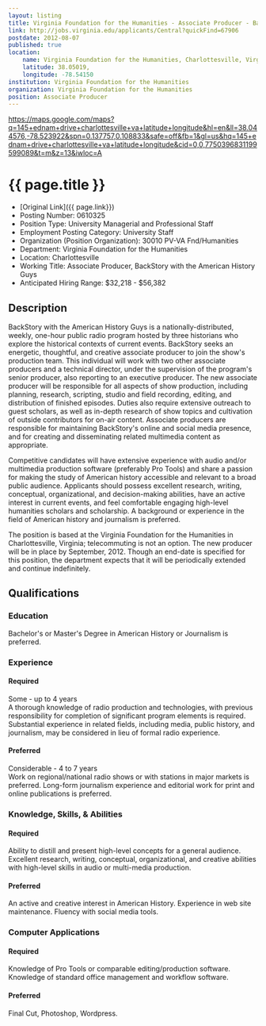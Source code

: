 ```yaml
---
layout: listing
title: Virginia Foundation for the Humanities - Associate Producer - BackStory with the American History Guys
link: http://jobs.virginia.edu/applicants/Central?quickFind=67906 
postdate: 2012-08-07
published: true
location:
    name: Virginia Foundation for the Humanities, Charlottesville, Virginia
    latitude: 38.05019,
    longitude: -78.54150
institution: Virginia Foundation for the Humanities
organization: Virginia Foundation for the Humanities
position: Associate Producer
--- 
```


https://maps.google.com/maps?q=145+ednam+drive+charlottesville+va+latitude+longitude&hl=en&ll=38.044576,-78.523922&spn=0.137757,0.108833&safe=off&fb=1&gl=us&hq=145+ednam+drive+charlottesville+va+latitude+longitude&cid=0,0,7750396831199599089&t=m&z=13&iwloc=A

# {{ page.title }}

* [Original Link]({{ page.link}})
* Posting Number:	 0610325  
* Position Type:	 University Managerial and Professional Staff  
* Employment Posting Category:	 University Staff  
* Organization (Position Organization):	 30010 PV-VA Fnd/Humanities  
* Department:	 Virginia Foundation for the Humanities  
* Location:	 Charlottesville  
* Working Title:	 Associate Producer, BackStory with the American History Guys  
* Anticipated Hiring Range:	 $32,218 - $56,382

## Description
BackStory with the American History Guys is a nationally-distributed, weekly, one-hour public radio program hosted by three historians who explore the historical contexts of current events. BackStory seeks an energetic, thoughtful, and creative associate producer to join the show's production team. This individual will work with two other associate producers and a technical director, under the supervision of the program's senior producer, also reporting to an executive producer. The new associate producer will be responsible for all aspects of show production, including planning, research, scripting, studio and field recording, editing, and distribution of finished episodes. Duties also require extensive outreach to guest scholars, as well as in-depth research of show topics and cultivation of outside contributors for on-air content. Associate producers are responsible for maintaining BackStory's online and social media presence, and for creating and disseminating related multimedia content as appropriate. 

Competitive candidates will have extensive experience with audio and/or multimedia production software (preferably Pro Tools) and share a passion for making the study of American history accessible and relevant to a broad public audience. Applicants should possess excellent research, writing, conceptual, organizational, and decision-making abilities, have an active interest in current events, and feel comfortable engaging high-level humanities scholars and scholarship. A background or experience in the field of American history and journalism is preferred. 

The position is based at the Virginia Foundation for the Humanities in Charlottesville, Virginia; telecommuting is not an option. The new producer will be in place by September, 2012. Though an end-date is specified for this position, the department expects that it will be periodically extended and continue indefinitely.

## Qualifications

### Education

Bachelor's or Master's Degree in American History or Journalism is preferred.  

### Experience 

#### Required
Some - up to 4 years  
A thorough knowledge of radio production and technologies, with previous responsibility for completion of significant program elements is required. Substantial experience in related fields, including media, public history, and journalism, may be considered in lieu of formal radio experience. 

#### Preferred
Considerable - 4 to 7 years  
Work on regional/national radio shows or with stations in major markets is preferred. Long-form journalism experience and editorial work for print and online publications is preferred.  

### Knowledge, Skills, & Abilities

#### Required
Ability to distill and present high-level concepts for a general audience. Excellent research, writing, conceptual, organizational, and creative abilities with high-level skills in audio or multi-media production.

#### Preferred
An active and creative interest in American History. Experience in web site maintenance. Fluency with social media tools.  

### Computer Applications

#### Required
Knowledge of Pro Tools or comparable editing/production software. Knowledge of standard office management and workflow software.  

#### Preferred
Final Cut, Photoshop, Wordpress.  

